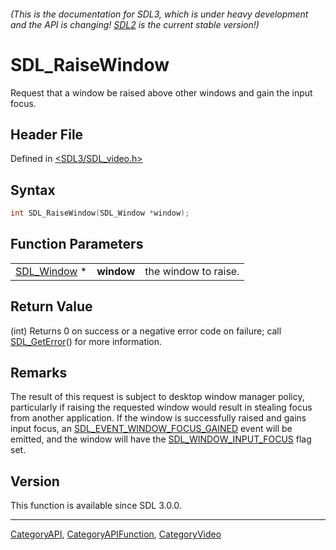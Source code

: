 ###### (This is the documentation for SDL3, which is under heavy development and the API is changing! [SDL2](https://wiki.libsdl.org/SDL2/) is the current stable version!)
# SDL_RaiseWindow

Request that a window be raised above other windows and gain the input focus.

## Header File

Defined in [<SDL3/SDL_video.h>](https://github.com/libsdl-org/SDL/blob/main/include/SDL3/SDL_video.h)

## Syntax

```c
int SDL_RaiseWindow(SDL_Window *window);
```

## Function Parameters

|                            |            |                      |
| -------------------------- | ---------- | -------------------- |
| [SDL_Window](SDL_Window) * | **window** | the window to raise. |

## Return Value

(int) Returns 0 on success or a negative error code on failure; call
[SDL_GetError](SDL_GetError)() for more information.

## Remarks

The result of this request is subject to desktop window manager policy,
particularly if raising the requested window would result in stealing focus
from another application. If the window is successfully raised and gains
input focus, an
[SDL_EVENT_WINDOW_FOCUS_GAINED](SDL_EVENT_WINDOW_FOCUS_GAINED) event will
be emitted, and the window will have the
[SDL_WINDOW_INPUT_FOCUS](SDL_WINDOW_INPUT_FOCUS) flag set.

## Version

This function is available since SDL 3.0.0.

----
[CategoryAPI](CategoryAPI), [CategoryAPIFunction](CategoryAPIFunction), [CategoryVideo](CategoryVideo)

